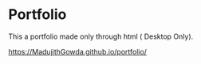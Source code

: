 # Portfolio
 This a portfolio made only through html ( Desktop Only).
 
 https://MadujithGowda.github.io/portfolio/
